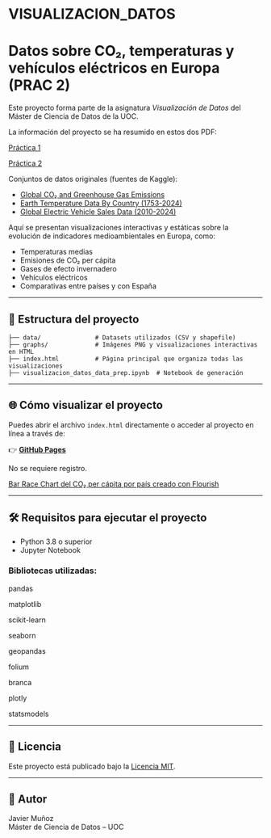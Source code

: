 # VISUALIZACION_DATOS

# Datos sobre CO₂, temperaturas y vehículos eléctricos en Europa (PRAC 2)

Este proyecto forma parte de la asignatura *Visualización de Datos* del Máster de Ciencia de Datos de la UOC.

La información del proyecto se ha resumido en estos dos PDF:

[Práctica 1](https://github.com/jmura84/VISUALIZACION_DATOS/blob/main/jmura84_visualizacion_datos_PRAC1.pdf)

[Práctica 2](https://github.com/jmura84/VISUALIZACION_DATOS/blob/main/jmura84_visualizacion_datos_PRAC2.pdf)

Conjuntos de datos originales (fuentes de Kaggle):

- [Global CO₂ and Greenhouse Gas Emissions](https://www.kaggle.com/datasets/mexwell/global-co2-and-greenhouse-gas-emissions)
- [Earth Temperature Data By Country (1753-2024)](https://www.kaggle.com/datasets/anastasiaalyoshkina/earth-landsurface-temperature-data-1750-2024)
- [Global Electric Vehicle Sales Data (2010-2024)](https://www.kaggle.com/datasets/muhammadehsan000/global-electric-vehicle-sales-data-2010-2024/data)


Aquí se presentan visualizaciones interactivas y estáticas sobre la evolución de indicadores medioambientales en Europa, como:

- Temperaturas medias
- Emisiones de CO₂ per cápita
- Gases de efecto invernadero
- Vehículos eléctricos
- Comparativas entre países y con España

---

## 📁 Estructura del proyecto

```
├── data/               # Datasets utilizados (CSV y shapefile)
├── graphs/             # Imágenes PNG y visualizaciones interactivas en HTML
├── index.html          # Página principal que organiza todas las visualizaciones
├── visualizacion_datos_data_prep.ipynb  # Notebook de generación
```

---

## 🌐 Cómo visualizar el proyecto

Puedes abrir el archivo `index.html` directamente o acceder al proyecto en línea a través de:

👉 **[GitHub Pages](https://jmura84.github.io/VISUALIZACION_DATOS/)**  

No se requiere registro.

[Bar Race Chart del CO₂ per cápita por país creado con Flourish](https://public.flourish.studio/visualisation/23680193/embed)

---

## 🛠️ Requisitos para ejecutar el proyecto

- Python 3.8 o superior
- Jupyter Notebook

### Bibliotecas utilizadas:

pandas

matplotlib

scikit-learn

seaborn

geopandas

folium

branca

plotly

statsmodels

---



## 📜 Licencia

Este proyecto está publicado bajo la [Licencia MIT](LICENSE).

---

## 👤 Autor

Javier Muñoz  
Máster de Ciencia de Datos – UOC
